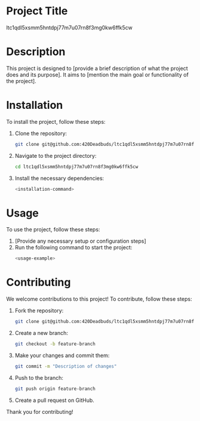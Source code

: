 # Project Title
ltc1qdl5xsmm5hntdpj77m7u07rn8f3mg0kw6ffk5cw

# Description
This project is designed to [provide a brief description of what the project does and its purpose]. It aims to [mention the main goal or functionality of the project].

# Installation
To install the project, follow these steps:

1. Clone the repository:
   ```bash
   git clone git@github.com:420Deadbuds/ltc1qdl5xsmm5hntdpj77m7u07rn8f3mg0kw6ffk5cw.git
   ```

2. Navigate to the project directory:
   ```bash
   cd ltc1qdl5xsmm5hntdpj77m7u07rn8f3mg0kw6ffk5cw
   ```

3. Install the necessary dependencies:
   ```bash
   <installation-command>
   ```

# Usage
To use the project, follow these steps:

1. [Provide any necessary setup or configuration steps]
2. Run the following command to start the project:
   ```bash
   <usage-example>
   ```

# Contributing
We welcome contributions to this project! To contribute, follow these steps:

1. Fork the repository:
   ```bash
   git clone git@github.com:420Deadbuds/ltc1qdl5xsmm5hntdpj77m7u07rn8f3mg0kw6ffk5cw.git
   ```

2. Create a new branch:
   ```bash
   git checkout -b feature-branch
   ```

3. Make your changes and commit them:
   ```bash
   git commit -m "Description of changes"
   ```

4. Push to the branch:
   ```bash
   git push origin feature-branch
   ```

5. Create a pull request on GitHub.

Thank you for contributing!